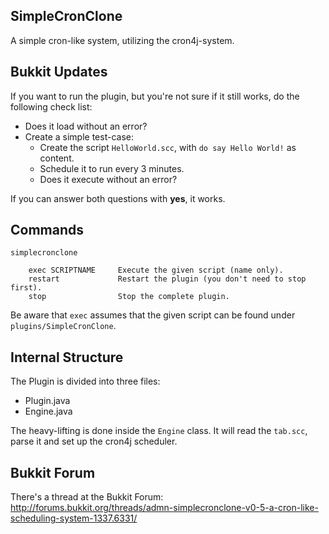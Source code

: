SimpleCronClone
---------------

A simple cron-like system, utilizing the cron4j-system.


Bukkit Updates
--------------

If you want to run the plugin, but you're not sure if it still works, do the following check list:

 * Does it load without an error?
 * Create a simple test-case:
   * Create the script `HelloWorld.scc`, with `do say Hello World!` as content.
   * Schedule it to run every 3 minutes.
   * Does it execute without an error?

If you can answer both questions with **yes**, it works.


Commands
--------

    simplecronclone

        exec SCRIPTNAME     Execute the given script (name only).
        restart             Restart the plugin (you don't need to stop first).
        stop                Stop the complete plugin.


Be aware that `exec` assumes that the given script can be found under `plugins/SimpleCronClone`.


Internal Structure
------------------

The Plugin is divided into three files:

 * Plugin.java
 * Engine.java

The heavy-lifting is done inside the `Engine` class. It will read the `tab.scc`, parse it and set up the cron4j scheduler.


Bukkit Forum
------------

There's a thread at the Bukkit Forum: http://forums.bukkit.org/threads/admn-simplecronclone-v0-5-a-cron-like-scheduling-system-1337.6331/
